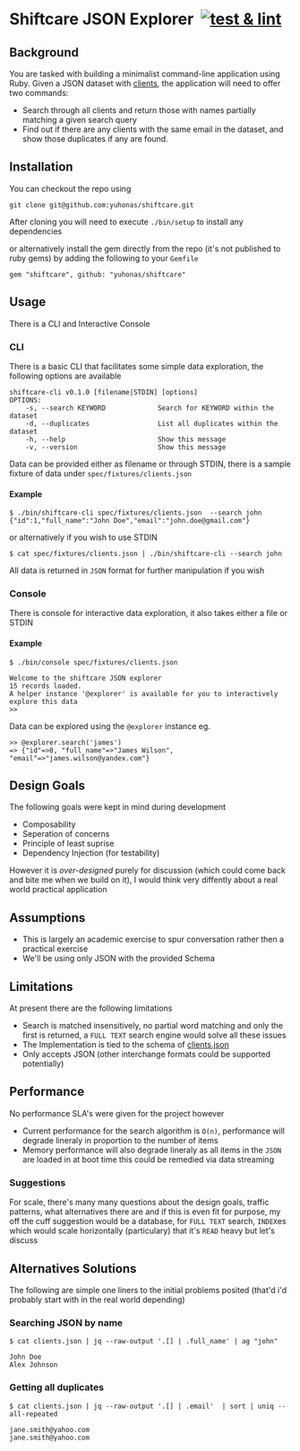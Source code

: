 # Shiftcare JSON Explorer &nbsp;[![test & lint](https://github.com/yuhonas/shiftcare/actions/workflows/ci.yml/badge.svg)](https://github.com/yuhonas/shiftcare/actions/workflows/ci.yml)

## Background

You are tasked with building a minimalist command-line application using Ruby. Given a JSON dataset with [clients](./spec/fixtures/clients.json), the application will need to offer two commands:

* Search through all clients and return those with names partially matching a given search query
* Find out if there are any clients with the same email in the dataset, and show those duplicates if any are found.

## Installation

You can checkout the repo using

```
git clone git@github.com:yuhonas/shiftcare.git
```

After cloning you will need to execute `./bin/setup` to install any dependencies

or alternatively install the gem directly from the repo (it's not published to ruby gems) by adding the following to your `Gemfile`

```
gem "shiftcare", github: "yuhonas/shiftcare"
```

## Usage

There is a CLI and Interactive Console

### CLI
There is a basic CLI that facilitates some simple data exploration, the following options are available

```
shiftcare-cli v0.1.0 [filename|STDIN] [options]
OPTIONS:
    -s, --search KEYWORD             Search for KEYWORD within the dataset
    -d, --duplicates                 List all duplicates within the dataset
    -h, --help                       Show this message
    -v, --version                    Show this message
```
Data can be provided either as filename or through STDIN, there is a sample fixture of data under `spec/fixtures/clients.json`

#### Example

```
$ ./bin/shiftcare-cli spec/fixtures/clients.json  --search john
{"id":1,"full_name":"John Doe","email":"john.doe@gmail.com"}
```
or alternatively if you wish to use STDIN

```
$ cat spec/fixtures/clients.json | ./bin/shiftcare-cli --search john
```

All data is returned in `JSON` format for further manipulation if you wish

### Console
There is console for interactive data exploration, it also takes either a file or STDIN

#### Example
```
$ ./bin/console spec/fixtures/clients.json

Welcome to the shiftcare JSON explorer
15 records loaded.
A helper instance '@explorer' is available for you to interactively explore this data
>>
```

Data can be explored using the `@explorer` instance eg.

```
>> @explorer.search('james')
=> {"id"=>8, "full_name"=>"James Wilson", "email"=>"james.wilson@yandex.com"}
```

## Design Goals
The following goals were kept in mind during development

* Composability
* Seperation of concerns
* Principle of least suprise
* Dependency Injection (for testability)

However it is _over-designed_ purely for discussion (which could come back and bite me when we build on it), I would think very diffently about a real world practical application

## Assumptions

* This is largely an academic exercise to spur conversation rather then a practical exercise
* We'll be using only JSON with the provided Schema

## Limitations

At present there are the following limitations

* Search is matched insensitively, no partial word matching and only the first is returned, a `FULL TEXT` search engine would solve
all these issues
* The Implementation is tied to the schema of [clients.json](./spec/fixtures/clients.json)
* Only accepts JSON (other interchange formats could be supported potentially)


## Performance

No performance SLA's were given for the project however

* Current performance for the search algorithm is `O(n)`, performance will degrade lineraly in proportion to the number of items
* Memory performance will also degrade lineraly as all items in the `JSON` are loaded in at boot time this could be remedied via data streaming

### Suggestions

For scale, there's many many questions about the design goals, traffic patterns, what alternatives there are and if this is even fit for purpose, my off the cuff suggestion would be a database, for `FULL TEXT` search, `INDEX`es which would scale horizontally (particulary) that it's `READ` heavy but let's discuss

## Alternatives Solutions

The following are simple one liners to the initial problems posited (that'd i'd probably start with in the real world depending)

### Searching JSON by name
```
$ cat clients.json | jq --raw-output '.[] | .full_name' | ag "john"

John Doe
Alex Johnson
```

### Getting all duplicates
```
$ cat clients.json | jq --raw-output '.[] | .email'  | sort | uniq --all-repeated

jane.smith@yahoo.com
jane.smith@yahoo.com
```
